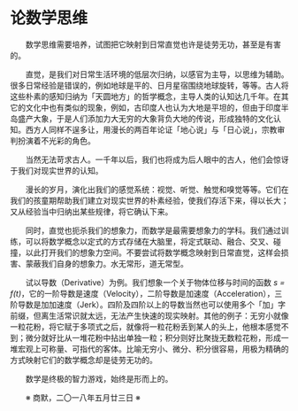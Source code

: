 # 论数学思维

&emsp;&emsp;数学思维需要培养，试图把它映射到日常直觉也许是徒劳无功，甚至是有害的。

&emsp;&emsp;直觉，是我们对日常生活环境的低层次归纳，以感官为主导，以思维为辅助。很多日常经验是错误的，例如地球是平的、日月星宿围绕地球旋转，等等。古人将这些朴素的感知归纳为「天圆地方」的哲学概念，主导人类的认知达几千年。在其它的文化中也有类似的现象，例如，古印度人也认为大地是平坦的，但由于印度半岛盛产大象，于是人们添加力大无穷的大象背负大地的传说，形成独特的文化认知。西方人同样不逞多让，用漫长的两百年论证「地心说」与「日心说」，宗教审判扮演着不光彩的角色。

&emsp;&emsp;当然无法苛求古人。一千年以后，我们也将成为后人眼中的古人，他们会惊讶于我们对现实世界的认知。

&emsp;&emsp;漫长的岁月，演化出我们的感觉系统：视觉、听觉、触觉和嗅觉等等。它们在我们的孩童期帮助我们建立对现实世界的朴素经验，使我们存活下来，得以长大；又从经验当中归纳出某些规律，将它确认下来。

&emsp;&emsp;同时，直觉也扼杀我们的想象力，而数学是最需要想象力的学科。我们通过训练，可以将数学概念以定式的方式存储在大脑里，将定式联动、融合、交叉、碰撞，以此打开我们的想象力空间。不要尝试将数学概念映射到日常直觉，这样会损害、蒙蔽我们自身的想象力。水无常形，道无常型。

&emsp;&emsp;试以导数（Derivative）为例。我们想象一个关于物体位移与时间的函数 _s = f(t)_，它的一阶导数是速度（Velocity），二阶导数是加速度（Acceleration），三阶导数是加加速度（Jerk）。四阶及四阶以上的导数当然也可以使用多个「加」字前缀，但离生活常识就太远，无法产生快速的现实映射。其他的例子：无穷小就像一粒花粉，将它赋于多项式之后，就像将一粒花粉丢到某人的头上，他根本感觉不到；微分就好比从一堆花粉中拈出单独一粒；积分则好比聚拢无数粒花粉，形成一堆宏观上可称量、可指代的客体。比喻无穷小、微分、积分很容易，用极为精确的方式映射它们的数学概念却是徒劳无功的。

&emsp;&emsp;数学是终极的智力游戏，始终是形而上的。

&emsp;&emsp;※ 商默，二〇一八年五月廿三日 ※